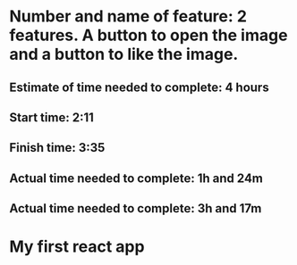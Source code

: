# Number and name of feature: 2 features. A button to open the image and a button to like the image.

## Estimate of time needed to complete: 4 hours

## Start time: 2:11

## Finish time: 3:35

## Actual time needed to complete: 1h and 24m

## Actual time needed to complete: 3h and 17m

# My first react app


